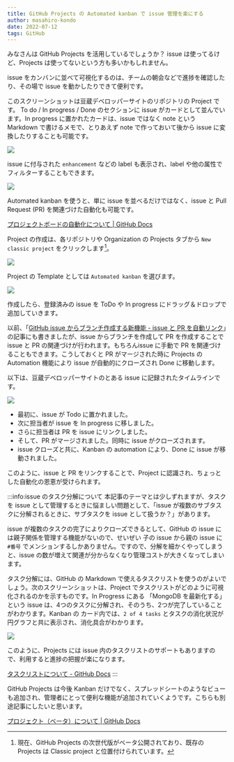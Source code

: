 ```yaml
---
title: GitHub Projects の Automated kanban で issue 管理を楽にする
author: masahiro-kondo
date: 2022-07-12
tags: GitHub
---
```


みなさんは GitHub Projects を活用しているでしょうか？ issue は使ってるけど、Projects は使ってないという方も多いかもしれません。

issue をカンバンに並べて可視化するのは、チームの朝会などで進捗を確認したり、その場で issue を動かしたりできて便利です。

このスクリーンショットは豆蔵デベロッパーサイトのリポジトリの Project です。 To do / In progress / Done のセクションに issue がカードとして並んでいます。In progress に置かれたカードは、issue ではなく note という Markdown で書けるメモで、とりあえず note で作っておいて後から issue に変換したりすることも可能です。

![](https://i.gyazo.com/c3721ed79420851c2af877ffe253d103.png)

issue に付与された `enhancement` などの label も表示され、label や他の属性でフィルターすることもできます。

![](https://i.gyazo.com/f6a0292ad715ed2cf202c2d767e6d324.png)

Automated kanban を使うと、単に issue を並べるだけではなく、issue と Pull Request (PR) を関連づけた自動化も可能です。

[プロジェクトボードの自動化について | GitHub Docs](https://docs.github.com/ja/issues/organizing-your-work-with-project-boards/managing-project-boards/about-automation-for-project-boards)

Project の作成は、各リポジトリや Organization の Projects タブから `New classic project` をクリックします[^1]。

[^1]: 現在、GitHub Projects の次世代版がベータ公開されており、既存の Projects は Classic project と位置付けられています。

![](https://i.gyazo.com/afeee42cd78fbe6f3887cea7eb34ce2a.png)

Project の Template としては `Automated kanban` を選びます。

![](https://i.gyazo.com/4dae372b240cb9893e7ed70eb76e9dd8.png)

作成したら、登録済みの issue を ToDo や In progress にドラッグ＆ドロップで追加していきます。

以前、「[GitHub issue からブランチ作成する新機能 - issue と PR を自動リンク](/blogs/2022/03/28/github-create-branch-from-issue/)」の記事にも書きましたが、issue からブランチを作成して PR を作成することで issue と PR の関連づけが行われます。もちろんissue に手動で PR を関連づけることもできます。こうしておくと PR がマージされた時に Projects の Automation 機能により issue が自動的にクローズされ Done に移動します。

以下は、豆蔵デベロッパーサイトのとある issue に記録されたタイムラインです。

![](https://i.gyazo.com/399fd33ec91476a57c72e22240577c9a.png)

- 最初に、issue が Todo に置かれました。
- 次に担当者が issue を In progress に移しました。
- さらに担当者は PR を issue にリンクしました。
- そして、PR がマージされました。同時に issue がクローズされます。
- issue クローズと共に、Kanban の automation により、Done に issue が移動されました。

このように、issue と PR をリンクすることで、Project に認識され、ちょっとした自動化の恩恵が受けられます。

:::info:issue のタスク分解について
本記事のテーマとは少しずれますが、タスクを issue として管理するときに悩ましい問題として、「issue が複数のサブタスクに分解されるときに、サブタスクを issue として扱うか？」があります。

issue が複数のタスクの完了によりクローズできるとして、GitHub の issue には親子関係を管理する機能がないので、せいぜい 子の issue から親の issue に `#番号` でメンションするしかありません。ですので、分解を細かくやってしまうと、issue の数が増えて関連が分からなくなり管理コストが大きくなってしまいます。

タスク分解には、GitHub の Markdown で使えるタスクリストを使うのがよいでしょう。次のスクリーンショットは、Project でタスクリストがどのように可視化されるのかを示すものです。In Progress にある 「MongoDB を最新化する」という issue は、4つのタスクに分解され、そのうち、2つが完了していることがわかります。Kanban の カード内では、`2 of 4 tasks` とタスクの消化状況が円グラフと共に表示され、消化具合がわかります。

![](https://i.gyazo.com/6082592e36260e1f6695aa9ce7a2208b.png)

このように、Projects には issue 内のタスクリストのサポートもありますので、利用すると進捗の把握が楽になります。

[タスクリストについて - GitHub Docs](https://docs.github.com/ja/enterprise-cloud@latest/issues/tracking-your-work-with-issues/about-task-lists)
:::

GitHub Projects は今後 Kanban だけでなく、スプレッドシートのようなビューも追加され、管理者にとって便利な機能が追加されていくようです。こちらも別途記事にしたいと思います。

[プロジェクト（ベータ）について | GitHub Docs](https://docs.github.com/ja/issues/trying-out-the-new-projects-experience/about-projects)
